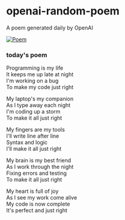 
# openai-random-poem
 A poem generated daily by OpenAI

[![Poem](https://github.com/fbiego/openai-random-poem/actions/workflows/main.yml/badge.svg)](https://github.com/fbiego/openai-random-poem/actions/workflows/main.yml)

### today's poem  
  
Programming is my life  
It keeps me up late at night  
I'm working on a bug  
To make my code just right  
  
My laptop's my companion  
As I type away each night  
I'm coding up a storm  
To make it all just right  
  
My fingers are my tools  
I'll write line after line  
Syntax and logic  
I'll make it all just right  
  
My brain is my best friend  
As I work through the night  
Fixing errors and testing  
To make it all just right  
  
My heart is full of joy  
As I see my work come alive  
My code is now complete  
It's perfect and just right